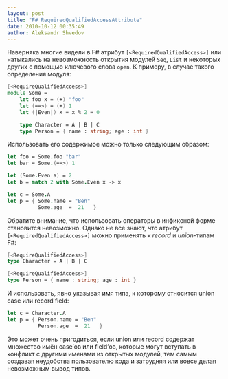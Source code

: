```yaml
---
layout: post
title: "F# RequiredQualifiedAccessAttribute"
date: 2010-10-12 00:35:49
author: Aleksandr Shvedov
---
```

Наверняка многие видели в F# атрибут `[<RequiredQualifiedAccess>]` или натыкались на невозможность открытия модулей `Seq`, `List` и некоторых других с помощью ключевого слова `open`. К примеру, в случае такого определения модуля:

```fsharp
[<RequireQualifiedAccess>]
module Some =
    let foo x = (+) "foo"
    let (==>) = (+) 1
    let (|Even|) x = x % 2 = 0

    type Character = A | B | C
    type Person = { name : string; age : int }
```

Использовать его содержимое можно только следующим образом:

```fsharp
let foo = Some.foo "bar"
let bar = Some.(==>) 1

let (Some.Even a) = 2
let b = match 2 with Some.Even x -> x

let c = Some.A
let p = { Some.name = "Ben"
          Some.age  =  21   }
```

Обратите внимание, что использовать операторы в инфиксной форме становится невозможно. Однако не все знают, что атрибут `[<RequiredQualifiedAccess>]` можно применять к *record* и *union*-типам F#:

```fsharp
[<RequireQualifiedAccess>]
type Character = A | B | C

[<RequireQualifiedAccess>]
type Person = { name : string; age : int }
```

И использовать, явно указывая имя типа, к которому относится union case или record field:

```fsharp
let c = Character.A
let p = { Person.name = "Ben"
          Person.age  =  21   }
```

Это может очень пригодиться, если union или record содержат множество имён case’ов или field’ов, которые могут вступать в конфликт с другими именами из открытых модулей, тем самым создавая неудобства пользователю кода и затрудняя или вовсе делая невозможным вывод типов.